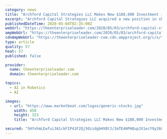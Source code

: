 ```yaml
---
category: news
title: "Archford Capital Strategies LLC Makes New $188,000 Investment in Global X Robotics & Artificial Intelligence Thematic ETF (NASDAQ:BOTZ)"
excerpt: "Archford Capital Strategies LLC acquired a new position in shares of Global X Robotics & Artificial Intelligence Thematic ETF (NASDAQ:BOTZ) during the 1st quarter, according to its most recent Form 13F filing with the SEC."
publishedDateTime: 2020-05-04T02:35:00Z
webUrl: "https://theenterpriseleader.com/2020/05/03/archford-capital-strategies-llc-makes-new-188000-investment-in-global-x-robotics-artificial-intelligence-thematic-etf-nasdaqbotz.html"
ampWebUrl: "https://theenterpriseleader.com/2020/05/03/archford-capital-strategies-llc-makes-new-188000-investment-in-global-x-robotics-artificial-intelligence-thematic-etf-nasdaqbotz.html/amp"
cdnAmpWebUrl: "https://theenterpriseleader-com.cdn.ampproject.org/c/s/theenterpriseleader.com/2020/05/03/archford-capital-strategies-llc-makes-new-188000-investment-in-global-x-robotics-artificial-intelligence-thematic-etf-nasdaqbotz.html/amp"
type: article
quality: 57
heat: 57
published: false

provider:
  name: theenterpriseleader.com
  domain: theenterpriseleader.com

topics:
  - AI in Robotics
  - AI

images:
  - url: "https://www.marketbeat.com/logos/generic-stocks.jpg"
    width: 450
    height: 323
    title: "Archford Capital Strategies LLC Makes New $188,000 Investment in Global X Robotics & Artificial Intelligence Thematic ETF (NASDAQ:BOTZ)"

secured: "SHYxhmLEwfui3A1ckFIP41F2Qj5OzzdgbHVBtJ/ImTE4HPHQupJX1ecY9y268ReU+KyZ5HIcp3j1VpVuPP+OQ5YXS5R58YjRbtyttUdH22m+mqr8ESwqW9hSfCnwZGeOvRUWIXT24tEvqQr2p6HpH9T9ffoq4oslkjS88YzJZbWqgExRfKe0m7yd1OEEdcVIN/Z90a5MlUFqCpu7po+BN1KHbfoVbv9Rg9W+2TLs3a+oXxMYaGetKz24ohOulmS01Mpe4Y3OIaxjYNSuMxSRZBj21ls6YwWPTj90EIJ+iCdbWw3QCmpC6U3+PS7hnl55;70FEJq7I0+1+oy4opgqSOA=="
---
```


